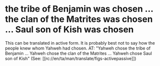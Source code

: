 # the tribe of Benjamin was chosen ... the clan of the Matrites was chosen ... Saul son of Kish was chosen

This can be translated in active form. It is probably best not to say how the people knew whom Yahweh had chosen. AT: "Yahweh chose the tribe of Benjamin ... Yahweh chose the clan of the Matrites ... Yahweh chose Saul son of Kish" (See: [[rc://en/ta/man/translate/figs-activepassive]])